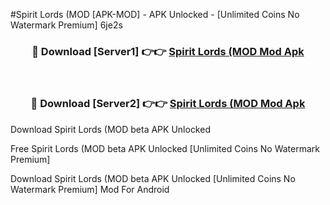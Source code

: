 #Spirit Lords (MOD [APK-MOD] - APK Unlocked - [Unlimited Coins No Watermark Premium] 6je2s



<div align="center">

<h3>🔴 Download [Server1] 👉👉 <a href="https://momento.my/?title=Spirit_Lords_(MOD">Spirit Lords (MOD Mod Apk</a></h3><br>

<h3>🔴 Download [Server2] 👉👉 <a href="https://momento.my/?title=Spirit_Lords_(MOD">Spirit Lords (MOD Mod Apk</a></h3>
</div>



Download Spirit Lords (MOD beta APK Unlocked

Free Spirit Lords (MOD beta APK Unlocked [Unlimited Coins No Watermark Premium]

Download Spirit Lords (MOD beta APK Unlocked [Unlimited Coins No Watermark Premium] Mod For Android
